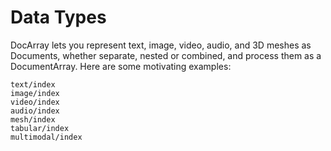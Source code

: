 # Data Types

DocArray lets you represent text, image, video, audio, and 3D meshes as Documents, whether separate, nested or combined, and process them as a DocumentArray. Here are some motivating examples:


```{toctree}
text/index
image/index
video/index
audio/index
mesh/index
tabular/index
multimodal/index
```
